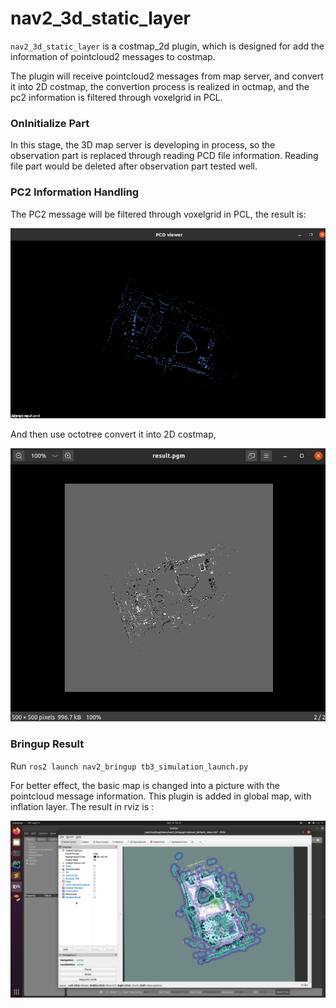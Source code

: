 # nav2_3d_static_layer

`nav2_3d_static_layer` is a costmap_2d plugin, which is designed for add the information of pointcloud2 messages to costmap. 

The plugin will receive pointcloud2 messages from map server, and convert it into 2D costmap, the convertion process is realized in octmap, and the pc2 information is filtered through voxelgrid in PCL.

### OnInitialize Part

In this stage, the 3D map server is developing in process, so the observation part is replaced through reading PCD file information. Reading file part would be deleted after observation part tested well.

### PC2 Information Handling

The PC2 message will be filtered through voxelgrid in PCL, the result is:

![filtered_pc](./doc/filtered_pc.png)

And then use octotree convert it into 2D costmap, 

![costmap_2d](./doc/costmap_2d.png)

### Bringup Result

Run `ros2 launch nav2_bringup tb3_simulation_launch.py `

For better effect, the basic map is changed into a picture with the pointcloud message information. This plugin is added in global map, with inflation layer. The result in rviz is :

![result](./doc/rviz_result.png)



